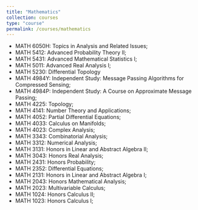 ```yaml
---
title: "Mathematics"
collection: courses
type: "course"
permalink: /courses/mathematics
---
```


* MATH 6050H: Topics in Analysis and Related Issues;
* MATH 5412: Advanced Probability Theory II;
* MATH 5431: Advanced Mathematical Statistics I;
* MATH 5011: Advanced Real Analysis I;
* MATH 5230: Differential Topology
* MATH 4984Y: Independent Study: Message Passing Algorithms for Compressed Sensing;
* MATH 4984P: Independent Study: A Course on Approximate Message Passing;
* MATH 4225: Topology;
* MATH 4141: Number Theory and Applications;
* MATH 4052: Partial Differential Equations;
* MATH 4033: Calculus on Manifolds;
* MATH 4023: Complex Analysis;
* MATH 3343: Combinatorial Analysis;
* MATH 3312: Numerical Analysis;
* MATH 3131: Honors in Linear and Abstract Algebra II;
* MATH 3043: Honors Real Analysis;
* MATH 2431: Honors Probability;
* MATH 2352: Differential Equations;
* MATH 2131: Honors in Linear and Abstract Algebra I;
* MATH 2043: Honors Mathematical Analysis;
* MATH 2023: Multivariable Calculus;
* MATH 1024: Honors Calculus II;
* MATH 1023: Honors Calculus I;
